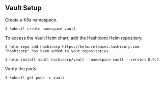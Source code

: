 ## Vault Setup

Create a K8s namespace.

```shell
$ kubectl create namespace vault
```

To access the Vault Helm chart, add the Hashicorp Helm repository.

```shell
$ helm repo add hashicorp https://helm.releases.hashicorp.com
"hashicorp" has been added to your repositories
```

```shell
$ helm install vault hashicorp/vault --namespace vault --version 0.9.1
```

Verify the pods

```shell
$ kubectl get pods -n vault
```

